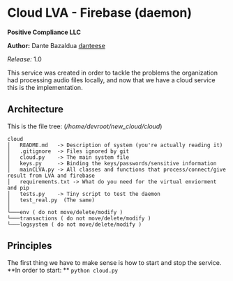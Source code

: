 # Cloud LVA - Firebase (daemon)

**Positive Compliance LLC**

**Author:** Dante Bazaldua [danteese](https://github.com/danteese)

*Release:* 1.0

This service was created in order to tackle the problems the organization had processing audio files locally, and now that we have a cloud service this is the implementation. 

Architecture
------------

This is the file tree: (_/home/devroot/new_cloud/cloud_)
```
cloud
│   README.md   -> Description of system (you're actually reading it)
│   .gitignore  -> Files ignored by git 
│   cloud.py    -> The main system file
│   keys.py     -> Binding the keys/passwords/sensitive information
│   mainCLVA.py -> All classes and functions that process/connect/give result from LVA and firebase
│   requirements.txt -> What do you need for the virtual enviorment and pip 
│   tests.py    -> Tiny script to test the daemon
│   test_real.py  (The same)
│
└───env ( do not move/delete/modify )
└───transactions ( do not move/delete/modify )
└───logsystem ( do not move/delete/modify )
```

Principles 
----------

The first thing we have to make sense is how to start and stop the service. **In order to start: ** `python cloud.py`
